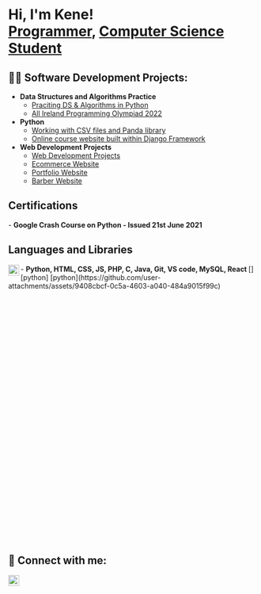 <h1>Hi, I'm Kene! <br/><a href="https://github.com/kenechukz">Programmer</a>, <a href="https://www.linkedin.com/in/kene-declan-chukwu/">Computer Science Student</a></h1>

<h2>👨‍💻 Software Development Projects:</h2>

- <b>Data Structures and Algorithms Practice</b>
  - [Praciting DS & Algorithms in Python](https://github.com/kenechukz/LeetcodeDSA-Practice)
  - [All Ireland Programming Olympiad 2022](https://github.com/kenechukz/AIPO2022)
- <b>Python</b>
  - [Working with CSV files and Panda library](https://github.com/kenechukz/PythonPanda-CSVfiles)
  - [Online course website built within Django Framework](https://github.com/kenechukz/CourseWebPage)
- <b>Web Development Projects</b>
  -  [Web Development Projects](https://github.com/kenechukz/WebDevProjects)
  -  [Ecommerce Website](https://github.com/kenechukz/E-commerceWebsite)
  -  [Portfolio Website](https://github.com/kenechukz/PortfolioWebpage)
  -  [Barber Website](https://github.com/kenechukz/BarberWebsite)
<h2> Certifications</h2>
- <b> Google Crash Course on Python - Issued 21st June 2021 </b>

<h2> Languages and Libraries</h2>
- <b>Python, HTML, CSS, JS, PHP, C, Java, Git, VS code, MySQL, React </b>
[<img align="left" alt="DeclanChukwu | LinkedIn" width="22px" src="" />][python]
[python](https://github.com/user-attachments/assets/9408cbcf-0c5a-4603-a040-484a9015f99c)<svg role="img" viewBox="0 0 24 24" xmlns="http://www.w3.org/2000/svg"><title>Python</title>32-.04.27-.02.21v3.06H3.17l-.21-.03-.28-.07-.32-.12-.35-.18-.36-.26-.36-.36-.35-.46-.32-.59-.28-.73-.21-.88-.14-1.05-.05-1.23.06-1.22.16-1.04.24-.87.32-.71.36-.57.4-.44.42-.33.42-.24.4-.16.36-.1.32-.05.24-.01h.16l.06.01h8.16v-.83H6.18l-.01-2.75-.02-.37.05-.34.11-.31.17-.28.25-.26.31-.23.38-.2.44-.18.51-.15.58-.12.64-.1.71-.06.77-.04.84-.02 1.27.05zm-6.3 1.98l-.23.33-.08.41.08.41.23.34.33.22.41.09.41-.09.33-.22.23-.34.08-.41-.08-.41-.23-.33-.33-.22-.41-.09-.41.09zm13.09 3.95l.28.06.32.12.35.18.36.27.36.35.35.47.32.59.28.73.21.88.14 1.04.05 1.23-.06 1.23-.16 1.04-.24.86-.32.71-.36.57-.4.45-.42.33-.42.24-.4.16-.36.09-.32.05-.24.02-.16-.01h-8.22v.82h5.84l.01 2.76.02.36-.05.34-.11.31-.17.29-.25.25-.31.24-.38.2-.44.17-.51.15-.58.13-.64.09-.71.07-.77.04-.84.01-1.27-.04-1.07-.14-.9-.2-.73-.25-.59-.3-.45-.33-.34-.34-.25-.34-.16-.33-.1-.3-.04-.25-.02-.2.01-.13v-5.34l.05-.64.13-.54.21-.46.26-.38.3-.32.33-.24.35-.2.35-.14.33-.1.3-.06.26-.04.21-.02.13-.01h5.84l.69-.05.59-.14.5-.21.41-.28.33-.32.27-.35.2-.36.15-.36.1-.35.07-.32.04-.28.02-.21V6.07h2.09l.14.01zm-6.47 14.25l-.23.33-.08.41.08.41.23.33.33.23.41.08.41-.08.33-.23.23-.33.08-.41-.08-.41-.23-.33-.33-.23-.41-.08-.41.08z"/></svg>


<h2> 🤳 Connect with me:</h2>

[<img align="left" alt="DeclanChukwu | LinkedIn" width="22px" src="https://cdn.jsdelivr.net/npm/simple-icons@v3/icons/linkedin.svg" />][linkedin]



[linkedin]: https://www.linkedin.com/in/kene-declan-chukwu/
